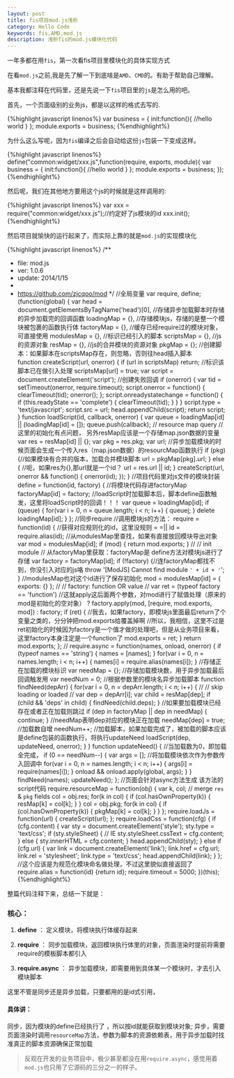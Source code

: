 ```yaml
---
layout: post
title: fis项目mod.js浅析
category: Hello Code
keywords: fis,AMD,mod.js
description: 浅析fis的mod.js模块化代码
---
```


一年多都在用`fis`，第一次看fis项目里模块化的具体实现方式

在看`mod.js`之前,我是先了解一下到底啥是`AMD`、`CMD`的。有助于帮助自己理解。

基本我都注释在代码里，还是先说一下`fis`项目里的`js`是怎么用的吧。

首先，一个页面级别的业务js，都是以这样的格式去写的.

{%highlight javascript linenos%}
var business = {
  init:function(){
    //hello world
  }
};
module.exports = business;
{%endhighlight%}

为什么这么写呢，因为`fis`编译之后会自动给这份`js`包装一下变成这样。

{%highlight javascript linenos%}
define("common:widget/xxx.js",function(require, exports, module){
  var business = {
    init:function(){
      //hello world
    }
  };
  module.exports = business;
});
{%endhighlight%}

然后呢，我们在其他地方要用这个js的时候就是这样调用的:

{%highlight javascript linenos%}
var xxx = require("common:widget/xxx.js");//约定好了js模块的id
xxx.init();
{%endhighlight%}

然后项目就愉快的运行起来了，而实际上靠的就是`mod.js`的实现模块化

{%highlight javascript linenos%}
/**
 * file: mod.js
 * ver: 1.0.6
 * update: 2014/1/15
 *
 * https://github.com/zjcqoo/mod
 */
 //全局变量
var require, define;
(function(global) {
    var head = document.getElementsByTagName('head')[0],
        //存储异步加载脚本时存储的异步加载完的回调函数
        loadingMap = {},
        //存储模块js，存储的是整一个模块被包裹的函数执行体
        factoryMap = {},
        //缓存已经require过的模块对象，可直接使用
        modulesMap = {},
        //标识已经引入的脚本
        scriptsMap = {},
        //js的资源对象
        resMap = {},
        //js的合并模块的资源对象
        pkgMap = {};
    //创建脚本：如果脚本在scriptsMap存在，则忽略，否则往head插入脚本    
    function createScript(url, onerror) {
        if (url in scriptsMap) return;
        //标识该脚本已在做引入处理
        scriptsMap[url] = true;
        var script = document.createElement('script');
        //创建失败回调
        if (onerror) {
            var tid = setTimeout(onerror, require.timeout);
            script.onerror = function() {
                clearTimeout(tid);
                onerror();
            };
            script.onreadystatechange = function() {
                if (this.readyState == 'complete') {
                    clearTimeout(tid);
                }
            }
        }
        script.type = 'text/javascript';
        script.src = url;
        head.appendChild(script);
        return script;
    }
    function loadScript(id, callback, onerror) {
        var queue = loadingMap[id] || (loadingMap[id] = []);
        queue.push(callback);
        // resource map query
        //这里的初始化有点问题， 另外resMap应该是一个存储map.json数据的变量
        var res = resMap[id] || {};
        var pkg = res.pkg;
        var url;
        //异步加载模块的时候页面会生成一个传入res（map.json数据）的resourcMap函数执行
        if (pkg) {//如果模块有合并的版本，加载合并模块脚本
            url = pkgMap[pkg].url;
        } else {
            //呃，如果res为{},那url就是一个id？
            url = res.url || id;
        }
        createScript(url, onerror && function() {
            onerror(id);
        });
    }
    //项目代码里对js文件的模块封装
    define = function(id, factory) {
        //将模块代码存进factoryMap
        factoryMap[id] = factory;
        //loadScript时加载脚本后，脚本define函数触发，这里将loadScript时的回调！！！
        var queue = loadingMap[id];
        if (queue) {
            for(var i = 0, n = queue.length; i < n; i++) {
                queue[i]();
            }
            delete loadingMap[id];
        }
    };
    //同步require
    //调用模块js的方法：
    require = function(id) {
        //获得对应规则化的id，这里没规则 = =||
        id = require.alias(id);
        //从modulesMap里查找，如果有直接放回模块导出对象
        var mod = modulesMap[id];
        if (mod) {
            return mod.exports;
        }
        //
        // init module
        // 从factoryMap里获取：factoryMap是 define方法对模块js进行了存储
        var factory = factoryMap[id];
        if (!factory) {//连factoryMap都找不到，你没引入对应的js咯
            throw '[ModJS] Cannot find module `' + id + '`';
        }
        //modulesMap也对这个id进行了保存初始化
        mod = modulesMap[id] = {
            exports: {}
        };
        //
        // factory: function OR value
        //
        var ret = (typeof factory == 'function')
        //这就apply这后面两个参数，对mod进行了赋值处理（原来的mod是初始化的空对象）
                ? factory.apply(mod, [require, mod.exports, mod])
                : factory;
        if (ret) {
        //我去，如果factory，即模块js里面最后return了个变量之类的，分分钟把mod.exports给覆盖掉啊
        //所以，我相信，这里不过是ret初始化的时候因为factory是一个值才做的处理吧，但是从业务项目来看，这里factory本身注定是一个function了
            mod.exports = ret;
        }
        return mod.exports;
    };
    //
    require.async = function(names, onload, onerror) {
        if (typeof names == 'string') {
            names = [names];
        }
        for(var i = 0, n = names.length; i < n; i++) {
            names[i] = require.alias(names[i]);
        }
        //存储正在加载的模块标识
        var needMap = {};
        //存储加载模块数，用于异步加载最后回调触发用
        var needNum = 0;
        //根据参数里的模块名异步加载脚本
        function findNeed(depArr) {
            for(var i = 0, n = depArr.length; i < n; i++) {
                //
                // skip loading or loaded
                //
                var dep = depArr[i];
                var child = resMap[dep];
                if (child && 'deps' in child) {
                    findNeed(child.deps);
                }
                //如果要加载模块已经存在或者正在加载则跳过
                if (dep in factoryMap || dep in needMap) {
                    continue;
                }
                //needMap表明dep对应的模块正在加载
                needMap[dep] = true;
                //加载数自增
                needNum++;
                //加载脚本，如果加载完成了，被加载的脚本应该是define包装的函数执行，将执行updateNeed
                loadScript(dep, updateNeed, onerror);
            }
        }
        function updateNeed() {
            //当加载数为0，即加载全完成，
            if (0 == needNum--) {
                var args = [];
                //将加载模块依次作为参数传入回调中
                for(var i = 0, n = names.length; i < n; i++) {
                    args[i] = require(names[i]);
                }
                onload && onload.apply(global, args);
            }
        }
        findNeed(names);
        updateNeed();
    };
    //页面会针对async方法生成 该方法的script代码
    require.resourceMap = function(obj) {
        var k, col;
        // merge `res` & `pkg` fields
        col = obj.res;
        for(k in col) {
            if (col.hasOwnProperty(k)) {
                resMap[k] = col[k];
            }
        }
        col = obj.pkg;
        for(k in col) {
            if (col.hasOwnProperty(k)) {
                pkgMap[k] = col[k];
            }
        }
    };
    require.loadJs = function(url) {
        createScript(url);
    };
    require.loadCss = function(cfg) {
        if (cfg.content) {
            var sty = document.createElement('style');
            sty.type = 'text/css';
            if (sty.styleSheet) {       // IE
                sty.styleSheet.cssText = cfg.content;
            } else {
                sty.innerHTML = cfg.content;
            }
            head.appendChild(sty);
        }
        else if (cfg.url) {
            var link = document.createElement('link');
            link.href = cfg.url;
            link.rel = 'stylesheet';
            link.type = 'text/css';
            head.appendChild(link);
        }
    };
    //这个应该是为规范化模块命名做处理，不过这里貌似直接返回了
    require.alias = function(id) {return id};
    require.timeout = 5000;
})(this);
{%endhighlight%}


整篇代码注释下来，总结一下就是：

### 核心：

1. __define__ ： 定义模块，将模块执行体缓存起来

2. __require__ ： 同步加载模块，返回模块执行体里的对象，页面渲染时提前将需要require的模板脚本都引入

3. __require.async__ ： 异步加载模块，即需要用到具体某一个模块时，才去引入模块脚本

这里不管是同步还是异步加载，只要都用的是id式引用，

#### 具体讲：

同步，因为模块的define已经执行了 ，所以按id就能获取到模块对象;
异步，需要页面渲染时调用`resourceMap`方法，参数为脚本的资源依赖表，用于异步加载时找准真正的脚本资源确保正常加载

> 反观在开发的业务项目中，极少甚至都没在用`require.async`，感觉用着`mod.js`也只用了它源码的三分之一的样子。
